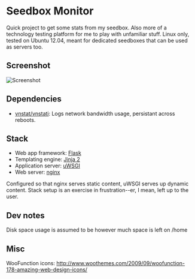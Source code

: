 # Seedbox Monitor

Quick project to get some stats from my seedbox. Also more of a technology testing platform for me to play with unfamiliar stuff. Linux only, tested on Ubuntu 12.04, meant for dedicated seedboxes that can be used as servers too.

## Screenshot
![Screenshot](https://raw.github.com/ionparticle/seedbox/master/screenshot.png "Screenshot")

## Dependencies

* [vnstat/vnstati](http://humdi.net/vnstat/): Logs network bandwidth usage, persistant across reboots.

## Stack
* Web app framework: [Flask](http://flask.pocoo.org/)
* Templating engine: [Jinja 2](http://jinja.pocoo.org/)
* Application server: [uWSGI](http://projects.unbit.it/uwsgi/)
* Web server: [nginx](http://nginx.org/)

Configured so that nginx serves static content, uWSGI serves up dynamic content. Stack setup is an exercise in frustration--er, I mean, left up to the user.

## Dev notes

Disk space usage is assumed to be however much space is left on /home

## Misc

WooFunction icons: http://www.woothemes.com/2009/09/woofunction-178-amazing-web-design-icons/
